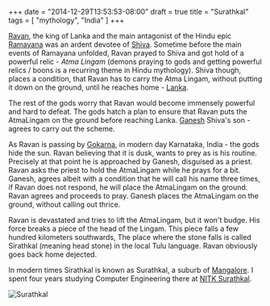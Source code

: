 +++
date = "2014-12-29T13:53:53-08:00"
draft = true
title = "Surathkal"
tags = [ "mythology", "India" ]
+++

[Ravan](http://en.wikipedia.org/wiki/Ravan), the king of Lanka and the
main antagonist of the Hindu epic [Ramayana](http://en.wikipedia.org/wiki/Ramayana)
was an ardent devotee of [Shiva](http://en.wikipedia.org/wiki/Shiva).
Sometime before the main events of Ramayana unfolded, Ravan prayed to Shiva
and got hold of a powerful relic - *Atma Lingam* (demons
praying to gods and getting powerful relics / boons is a recurring theme in
Hindu mythology). Shiva though, places a condition, that Ravan has to carry the
Atma Lingam, without putting it down on the ground, until he reaches home -
[Lanka](https://en.wikipedia.org/wiki/Lanka).

The rest of the gods worry that Ravan would become immensely powerful and
hard to defeat. The gods hatch a plan to ensure that Ravan puts the
AtmaLingam on the ground before reaching Lanka. [Ganesh](htps://en.wikipedia.org/wiki/Ganesh)
Shiva's son - agrees to carry out the scheme.

As Ravan is passing by [Gokarna](http://en.wikipedia.org/wiki/Gokarna), in
modern day Karnataka, India - the gods hide the sun. Ravan believing that it is
dusk, wants to prey as is his routine. Precisely at that point he is
approached by Ganesh, disguised as a priest. Ravan asks the priest to hold
the AtmaLingam while he prays for a bit. Ganesh, agrees albeit with a condition
that he will call his name three times, if Ravan does not respond, he will place
the AtmaLingam on the ground. Ravan agrees and proceeds to pray. Ganesh
places the AtmaLingam on the ground, without calling out thrice.

Ravan is devastated and tries to lift the AtmaLingam, but it won't budge.
His force breaks a piece of the head of the Lingam. This piece falls a few
hundred kilometers southwards,
The place where the stone falls is called Sirathkal
(meaning head stone) in the local Tulu language.
Ravan obviously goes back home dejected.

In modern times Sirathkal is known as Surathkal, a suburb of
[Mangalore](http://en.wikipedia.org/wiki/Mangalore). I spent four years
studying Computer Engineering there at
[NITK Surathkal](http://en.wikipedia.org/wiki/National_Institute_of_Technology,_Karnataka).

![Surathkal](https://dl.dropboxusercontent.com/u/1467558/surathkal.jpg)
